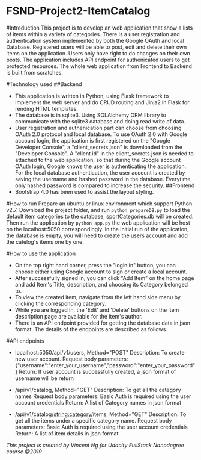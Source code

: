 # FSND-Project2-ItemCatalog

#Introduction
This project is to develop an web application that show a lists of items within a variety of categories. There is a user registration and authentication system implemented by both the Google OAuth and local Database. Registered users will be able to post, edit and delete their own items on the application. Users only have right to do changes on their own posts. The application includes API endpoint for authenicated users to get protected resources.
The whole web application from Frontend to Backend is built from scratches.

#Technology used
##Backend
- This application is written in Python, using Flask framework to implement the web server and do CRUD routing and Jinja2 in Flask for rending HTML templates.
- The database is in sqlite3. Using SQLAlchemy ORM library to communicate with the sqlite3 database and doing read write of data.
- User registration and authenication part can choose from choosing OAuth 2.0 protocol and local database.
To use OAuth 2.0 with Google account login, the application is first registered on the "Google Developer Console", a "client_secrets.json" is downloaded from the "Developer Console". A "client id" in the client_secrets.json is needed to attached to the web application, so that during the Google account OAuth login, Google knows the user is authenticating the application.
For the local database authentication, the user account is created by saving the username and hashed password in the database. Everytime, only hashed password is compared to increase the security.
##Frontend
- Bootstrap 4.0 has been used to assist the layout styling.


#How to run
Prepare an ubuntu or linux environment which support Python v2.7.
Download the project folder, and run ```python prepareDB.py``` to load the default item categories to the database, sportCategories.db will be created.
Then run the application by ```python app.py``` the web application will be host on the localhost:5050 correspondingly. In the initial run of the application, the database is empty, you will need to create the users account and add the catelog's items one by one.

#How to use the application
- On the top right hand corner, press the "login in" button, you can choose either using Google account to sign or create a local account.
- After successfully signed in, you can click "Add Item" on the home page and add Item's Title, description, and choosing its Category belonged to.
- To view the created item, navigate from the left hand side menu by clicking the corresponding category.
- While you are logged in, the 'Edit' and 'Delete' buttons on the item description page are available for the item's author.
- There is an API endpoint provided for getting the database data in json format. The details of the endpoints are described as follows.

#API endpoints

- localhost:5050/api/v1/users, Method="POST"
Description: To create new user account.
Request body parameters:
{"username":"enter_your_username","password":"enter_your_password"}
Return: If user account is successfully created, a json format of username will be return

- /api/v1/catalog, Method="GET"
Description: To get all the category names
Request body parameters: Basic Auth is required using the user account credentials
Return: A list of Category names in json format

- /api/v1/catalog/<string:category>/items, Method="GET"
Description: To get all the items under a specific category name.
Request body parameters: Basic Auth is required using the user account credentials
Return: A list of item details in json format

*This project is created by Vincent Ng for Udacity FullStack Nanodegree course @2019*
